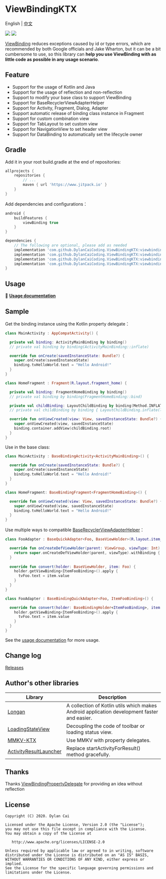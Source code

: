 # ViewBindingKTX

English | [中文](https://github.com/DylanCaiCoding/ViewBindingKtx/blob/master/README_CN.md)

[![](https://www.jitpack.io/v/DylanCaiCoding/ViewBindingKTX.svg)](https://www.jitpack.io/#DylanCaiCoding/ViewBindingKTX) [![](https://img.shields.io/badge/License-Apache--2.0-blue.svg)](https://github.com/DylanCaiCoding/ViewBindingKtx/blob/master/LICENSE)

[ViewBinding](https://developer.android.com/topic/libraries/view-binding) reduces exceptions caused by id or type errors, which are recommended by both Google officials and Jake Wharton, but it can be a bit cumbersome to use, so this library can **help you use ViewBinding with as little code as possible in any usage scenario**.

## Feature

- Support for the usage of Kotlin and Java
- Support for the usage of reflection and non-reflection
- Support to modify your base class to support ViewBinding
- Support for BaseRecyclerViewAdapterHelper
- Support for Activity, Fragment, Dialog, Adapter
- Support automatic release of binding class instance in Fragment
- Support for custom combination view
- Support for TabLayout to set custom view
- Support for NavigationView to set header view
- Support for DataBinding to automatically set the lifecycle owner

## Gradle

Add it in your root build.gradle at the end of repositories:
```groovy
allprojects {
    repositories {
        // ...
        maven { url 'https://www.jitpack.io' }
    }
}
```

Add dependencies and configurations：

```groovy
android {
    buildFeatures {
        viewBinding true
    }
}

dependencies {
    // The following are optional, please add as needed
    implementation 'com.github.DylanCaiCoding.ViewBindingKTX:viewbinding-ktx:1.2.6'
    implementation 'com.github.DylanCaiCoding.ViewBindingKTX:viewbinding-nonreflection-ktx:1.2.6'
    implementation 'com.github.DylanCaiCoding.ViewBindingKTX:viewbinding-base:1.2.6'
    implementation 'com.github.DylanCaiCoding.ViewBindingKTX:viewbinding-brvah:1.2.6'
}
```

## Usage

:pencil: **[Usage documentation](https://dylancaicoding.github.io/ViewBindingKTX/#/en/)**

## Sample

Get the binding instance using the Kotlin property delegate：

```kotlin
class MainActivity : AppCompatActivity() {

  private val binding: ActivityMainBinding by binding()
  // private val binding by binding(ActivityMainBinding::inflate)

  override fun onCreate(savedInstanceState: Bundle?) {
    super.onCreate(savedInstanceState)
    binding.tvHelloWorld.text = "Hello Android!"
  }
}
```

```kotlin
class HomeFragment : Fragment(R.layout.fragment_home) {

  private val binding: FragmentHomeBinding by binding()
  // private val binding by binding(FragmentHomeBinding::bind)

  private val childBinding: LayoutChildBinding by binding(Method.INFLATE)
  // private val childBinding by binding { LayoutChildBinding.inflate(layoutInflater) }

  override fun onViewCreated(view: View, savedInstanceState: Bundle?) {
    super.onViewCreated(view, savedInstanceState)
    binding.container.addView(childBinding.root)
  }
}
```

Use in the base class:

```kotlin
class MainActivity : BaseBindingActivity<ActivityMainBinding>() {

  override fun onCreate(savedInstanceState: Bundle?) {
    super.onCreate(savedInstanceState)
    binding.tvHelloWorld.text = "Hello Android!"
  }
}
```

```kotlin
class HomeFragment: BaseBindingFragment<FragmentHomeBinding>() {

  override fun onViewCreated(view: View, savedInstanceState: Bundle?) {
    super.onViewCreated(view, savedInstanceState)
    binding.tvHelloWorld.text = "Hello Android!"
  }
}
```

Use multiple ways to compatible [BaseRecyclerViewAdapterHelper](https://github.com/CymChad/BaseRecyclerViewAdapterHelper)： 

```kotlin
class FooAdapter : BaseQuickAdapter<Foo, BaseViewHolder>(R.layout.item_foo) {

  override fun onCreateDefViewHolder(parent: ViewGroup, viewType: Int): BaseViewHolder {
    return super.onCreateDefViewHolder(parent, viewType).withBinding { ItemFooBinding.bind(it) }
  }
  
  override fun convert(holder: BaseViewHolder, item: Foo) {
    holder.getViewBinding<ItemFooBinding>().apply {
      tvFoo.text = item.value
    }
  }
}
```

```kotlin
class FooAdapter : BaseBindingQuickAdapter<Foo, ItemFooBinding>() {

  override fun convert(holder: BaseBindingHolder<ItemFooBinding>, item: Foo) {
    holder.getViewBinding<ItemFooBinding>().apply {
      tvFoo.text = item.value
    }
  }
}
```

See the [usage documentation](https://dylancaicoding.github.io/ViewBindingKTX) for more usage.

## 

## Change log

[Releases](https://github.com/DylanCaiCoding/ViewBindingKTX/releases)

## Author's other libraries

| Library                                                      | Description                                                  |
| ------------------------------------------------------------ | ------------------------------------------------------------ |
| [Longan](https://github.com/DylanCaiCoding/Longan)           | A collection of Kotlin utils which makes Android application development faster and easier. |
| [LoadingStateView](https://github.com/DylanCaiCoding/LoadingStateView) | Decoupling the code of toolbar or loading status view.       |
| [MMKV-KTX](https://github.com/DylanCaiCoding/MMKV-KTX)       | Use MMKV with property delegates.                                      |
| [ActivityResultLauncher](https://github.com/DylanCaiCoding/ActivityResultLauncher) | Replace startActivityForResult() method gracefully.          |

## Thanks

Thanks [ViewBindingPropertyDelegate](https://github.com/kirich1409/ViewBindingPropertyDelegate) for providing an idea without reflection

## License

```
Copyright (C) 2020. Dylan Cai

Licensed under the Apache License, Version 2.0 (the "License");
you may not use this file except in compliance with the License.
You may obtain a copy of the License at

   http://www.apache.org/licenses/LICENSE-2.0

Unless required by applicable law or agreed to in writing, software
distributed under the License is distributed on an "AS IS" BASIS,
WITHOUT WARRANTIES OR CONDITIONS OF ANY KIND, either express or implied.
See the License for the specific language governing permissions and
limitations under the License.
```
